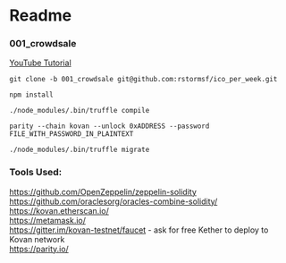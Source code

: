 # Readme

### 001_crowdsale

[YouTube Tutorial](https://www.youtube.com/watch?v=ShW2zQcY4LY)

`git clone -b 001_crowdsale git@github.com:rstormsf/ico_per_week.git`

`npm install`

`./node_modules/.bin/truffle compile`

`parity --chain kovan --unlock 0xADDRESS --password FILE_WITH_PASSWORD_IN_PLAINTEXT`

`./node_modules/.bin/truffle migrate`

### Tools Used:

https://github.com/OpenZeppelin/zeppelin-solidity<br>
https://github.com/oraclesorg/oracles-combine-solidity/<br>
https://kovan.etherscan.io/<br>
https://metamask.io/<br>
https://gitter.im/kovan-testnet/faucet - ask for free Kether to deploy to Kovan network<br>
https://parity.io/<br>